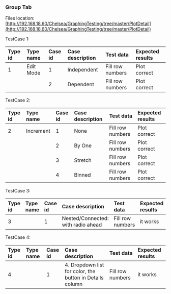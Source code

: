 ### Group Tab

Files location:[http://192.168.18.60/Chelsea/GraphingTesting/tree/master/PlotDetail](http://192.168.18.60/Chelsea/GraphingTesting/tree/master/PlotDetail)

TestCase 1:

| Type id | Type name | Case id | Case description | Test data | Expected results |
| :--- | :--- | :--- | :--- | :--- | :--- |
| 1 | Edit Mode | 1 | Independent | Fill row numbers | Plot correct |
|  |  | 2 | Dependent | Fill row numbers | Plot correct |

TestCase 2:

| Type id | Type name | Case id | Case description | Test data | Expected results |
| :--- | :--- | :--- | :--- | :--- | :--- |
| 2 | Increment | 1 | None | Fill row numbers | Plot correct |
|  |  | 2 | By One | Fill row numbers | Plot correct |
|  |  | 3 | Stretch | Fill row numbers | Plot correct |
|  |  | 4 | Binned | Fill row numbers | Plot correct |

TestCase 3:

| Type id | Type name | Case id | Case description | Test data | Expected results |
| :--- | :--- | :--- | :--- | :--- | :--- |
| 3 |  | 1 | Nested/Connected: with radio ahead | Fill row numbers | it works |

TestCase 4:

| Type id | Type name | Case id | Case description | Test data | Expected results |
| :--- | :--- | :--- | :--- | :--- | :--- |
| 4 |  | 1 | 4.	Dropdown list for color, the button in Details column | Fill row numbers | it works |




